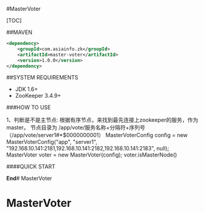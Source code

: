 #MasterVoter

[TOC]

##MAVEN

```xml
<dependency>
    <groupId>com.asiainfo.zk</groupId>
    <artifactId>master-voter</artifactId>
    <version>1.0.0</version>
</dependency>
```

##SYSTEM REQUIREMENTS

* JDK 1.6+
* ZooKeeper 3.4.9+

###HOW TO USE

1、判断是不是主节点:
根据有序节点，来找到最先连接上zookeeper的服务，作为master。
节点目录为 /app/vote/服务名称+分隔符+序列号 （/app/vote/server1#*$0000000001）
MasterVoterConfig config = new MasterVoterConfig("app", "server1", "192.168.10.141:2181,192.168.10.141:2182,192.168.10.141:2183", null);
MasterVoter voter = new MasterVoter(config);
voter.isMasterNode()

####QUICK START

**End**# MasterVoter
# MasterVoter

